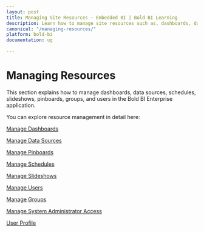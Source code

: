 ```yaml
---
layout: post
title: Managing Site Resources – Embedded BI | Bold BI Learning
description: Learn how to manage site resources such as, dashboards, data sources, pinboards, schedules, slideshows, etc. in Bold BI deployed in your server.
canonical: "/managing-resources/"
platform: bold-bi
documentation: ug

---
```


# Managing Resources

This section explains how to manage dashboards, data sources, schedules, slideshows, pinboards, groups, and users in the Bold BI Enterprise application.

You can explore resource management in detail here:

[Manage Dashboards](/managing-resources/manage-dashboards/)

[Manage Data Sources](/managing-resources/manage-data-sources/)

[Manage Pinboards](/managing-resources/manage-pinboards/)

[Manage Schedules](/managing-resources/manage-schedules/)

[Manage Slideshows](/managing-resources/manage-slideshows/)

[Manage Users](/managing-resources/manage-users/)

[Manage Groups](/managing-resources/manage-groups/)

[Manage System Administrator Access](/managing-resources/manage-system-administrator-access/)

[User Profile](/managing-resources/user-profile/)